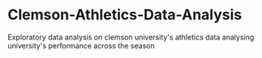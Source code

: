 # Clemson-Athletics-Data-Analysis
Exploratory data analysis on clemson university's athletics data analysing university's performance across the season 
